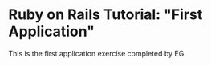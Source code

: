 # Ruby on Rails Tutorial:  "First Application"

This is the first application exercise completed by EG.